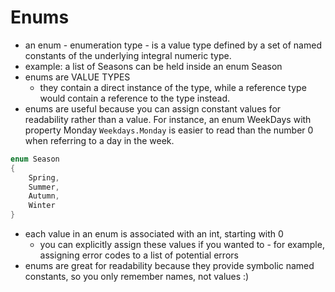 # Enums
- an enum - enumeration type - is a value type defined by a set of named constants of the underlying integral numeric type.
- example: a list of Seasons can be held inside an enum Season
- enums are VALUE TYPES
    - they contain a direct instance of the type, while a reference type would contain a reference to the type instead.
- enums are useful because you can assign constant values for readability rather than a value. For instance, an enum WeekDays with property Monday ```Weekdays.Monday``` is easier to read than the number 0 when referring to a day in the week.
```c#
enum Season
{ 
    Spring,
    Summer,
    Autumn,
    Winter
}
```
- each value in an enum is associated with an int, starting with 0
    - you can explicitly assign these values if you wanted to - for example, assigning error codes to a list of potential errors
- enums are great for readability because they provide symbolic named constants, so you only remember names, not values :)
